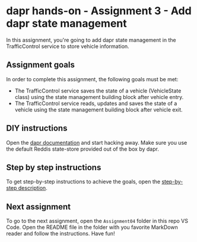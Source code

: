 # dapr hands-on - Assignment 3 - Add dapr state management

In this assignment, you're going to add dapr state management in the TrafficControl service to store vehicle information.

## Assignment goals

In order to complete this assignment, the following goals must be met:

- The TrafficControl service saves the state of a vehicle (VehicleState class) using the state management building block after vehicle entry.
- The TrafficControl service reads, updates and saves the state of a vehicle using the state management building block after vehicle exit.

## DIY instructions

Open the [dapr documentation](https://github.com/dapr/docs) and start hacking away. Make sure you use the default Reddis state-store provided out of the box by dapr.

## Step by step instructions

To get step-by-step instructions to achieve the goals, open the [step-by-step description](step-by-step.md).

## Next assignment

To go to the next assignment, open the `Assignment04` folder in this repo VS Code. Open the README file in the folder with you favorite MarkDown reader and follow the instructions. Have fun!
